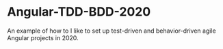 # Angular-TDD-BDD-2020
An example of how to I like to set up test-driven and behavior-driven agile Angular projects in 2020. 
